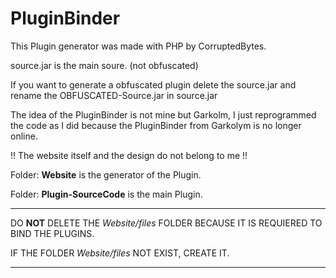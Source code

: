 # PluginBinder
This Plugin generator was made with PHP by CorruptedBytes.

source.jar is the main soure. (not obfuscated)

If you want to generate a obfuscated plugin delete the source.jar and rename the OBFUSCATED-Source.jar in source.jar

The idea of the PluginBinder is not mine but Garkolm, I just reprogrammed the code as I did because the PluginBinder from Garkolym is no longer online.

!! The website itself and the design do not belong to me !!

Folder: **Website** is the generator of the Plugin.

Folder: **Plugin-SourceCode** is the main Plugin.

---------------------------------

DO **NOT** DELETE THE _Website/files_ FOLDER BECAUSE IT IS REQUIERED TO BIND THE PLUGINS.

IF THE FOLDER _Website/files_ NOT EXIST, CREATE IT.

---------------------------------

